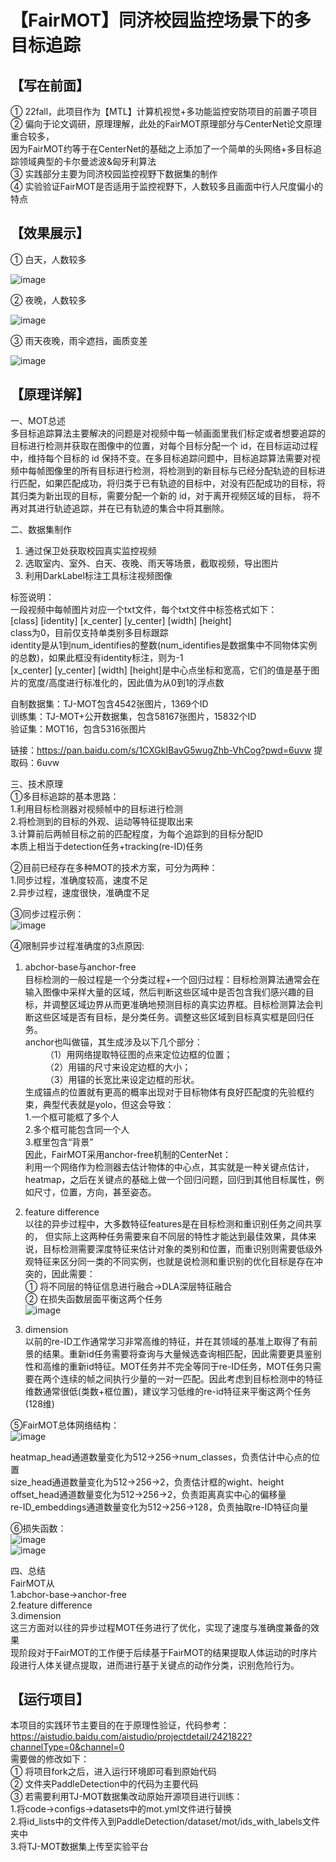 【FairMOT】同济校园监控场景下的多目标追踪
===
【写在前面】
--
① 22fall，此项目作为【MTL】计算机视觉+多功能监控安防项目的前置子项目  
② 偏向于论文调研，原理理解，此处的FairMOT原理部分与CenterNet论文原理重合较多，  
  因为FairMOT约等于在CenterNet的基础之上添加了一个简单的头网络+多目标追踪领域典型的卡尔曼滤波&匈牙利算法  
③ 实践部分主要为同济校园监控视野下数据集的制作  
④ 实验验证FairMOT是否适用于监控视野下，人数较多且画面中行人尺度偏小的特点

【效果展示】
---
① 白天，人数较多  
  
![image](images_for_readme/result_img1.png)  

② 夜晚，人数较多  
  
![image](images_for_readme/result_img2.png)  

③ 雨天夜晚，雨伞遮挡，画质变差  
  
![image](images_for_readme/result_img3.png)  

【原理详解】
---
一、MOT总述  
   多目标追踪算法主要解决的问题是对视频中每一帧画面里我们标定或者想要追踪的目标进行检测并获取在图像中的位置，对每个目标分配一个 id，在目标运动过程中，维持每个目标的 id 保持不变。在多目标追踪问题中，目标追踪算法需要对视频中每帧图像里的所有目标进行检测，将检测到的新目标与已经分配轨迹的目标进行匹配，如果匹配成功，将归类于已有轨迹的目标中，对没有匹配成功的目标，将其归类为新出现的目标，需要分配一个新的 id，对于离开视频区域的目标， 将不再对其进行轨迹追踪，并在已有轨迹的集合中将其删除。

二、数据集制作  
1.	通过保卫处获取校园真实监控视频  
2.	选取室内、室外、白天、夜晚、雨天等场景，截取视频，导出图片  
3.	利用DarkLabel标注工具标注视频图像
   
标签说明：  
一段视频中每帧图片对应一个txt文件，每个txt文件中标签格式如下：  
[class] [identity] [x_center] [y_center] [width] [height]  
class为0，目前仅支持单类别多目标跟踪  
identity是从1到num_identifies的整数(num_identifies是数据集中不同物体实例的总数)，如果此框没有identity标注，则为-1  
[x_center] [y_center] [width] [height]是中心点坐标和宽高，它们的值是基于图片的宽度/高度进行标准化的，因此值为从0到1的浮点数  

自制数据集：TJ-MOT包含4542张图片，1369个ID  
训练集：TJ-MOT+公开数据集，包含58167张图片，15832个ID  
验证集：MOT16，包含5316张图片  

链接：https://pan.baidu.com/s/1CXGkIBavG5wugZhb-VhCog?pwd=6uvw 
提取码：6uvw 

三、技术原理  
①多目标追踪的基本思路：  
1.利用目标检测器对视频帧中的目标进行检测  
2.将检测到的目标的外观、运动等特征提取出来  
3.计算前后两帧目标之前的匹配程度，为每个追踪到的目标分配ID  
本质上相当于detection任务+tracking(re-ID)任务  

②目前已经存在多种MOT的技术方案，可分为两种：  
1.同步过程，准确度较高，速度不足  
2.异步过程，速度很快，准确度不足  

③同步过程示例：  
![image](images_for_readme/intro1.png) 


④限制异步过程准确度的3点原因:  
1.	abchor-base与anchor-free  
    目标检测的一般过程是一个分类过程+一个回归过程：目标检测算法通常会在输入图像中采样大量的区域，然后判断这些区域中是否包含我们感兴趣的目标，并调整区域边界从而更准确地预测目标的真实边界框。目标检测算法会判断这些区域是否有目标，是分类任务。调整这些区域到目标真实框是回归任务。  
    anchor也叫做锚，其生成涉及以下几个部分：  
   （1）用网络提取特征图的点来定位边框的位置；  
   （2）用锚的尺寸来设定边框的大小；  
   （3）用锚的长宽比来设定边框的形状。  
    生成锚点的位置就有更高的概率出现对于目标物体有良好匹配度的先验框约束，典型代表就是yolo，但这会导致：  
    1.一个框可能框了多个人  
    2.多个框可能包含同一个人  
    3.框里包含“背景”  
    因此，FairMOT采用anchor-free机制的CenterNet：  
    利用一个网络作为检测器去估计物体的中心点，其实就是一种关键点估计，heatmap，之后在关键点的基础上做一个回归问题，回归到其他目标属性，例如尺寸，位置，方向，甚至姿态。  
2.	feature difference  
    以往的异步过程中，大多数特征features是在目标检测和重识别任务之间共享的， 但实际上这两种任务需要来自不同层的特性才能达到最佳效果，具体来说，目标检测需要深度特征来估计对象的类别和位置，而重识别则需要低级外观特征来区分同一类的不同实例，也就是说检测和重识别的优化目标是存在冲突的，因此需要：  
    ① 将不同层的特征信息进行融合→DLA深层特征融合      
    ② 在损失函数层面平衡这两个任务  
![image](images_for_readme/intro2.png)
  
3.	dimension  
    以前的re-ID工作通常学习非常高维的特征，并在其领域的基准上取得了有前景的结果。重新id任务需要将查询与大量候选查询相匹配，因此需要更具鉴别性和高维的重新id特征。MOT任务并不完全等同于re-ID任务，MOT任务只需要在两个连续的帧之间执行少量的一对一匹配。因此考虑到目标检测中的特征维数通常很低(类数+框位置)，建议学习低维的re-id特征来平衡这两个任务(128维)
  	
⑤FairMOT总体网络结构：  
![image](images_for_readme/intro3.png)  
  
heatmap_head通道数量变化为512→256→num_classes，负责估计中心点的位置  
size_head通道数量变化为512→256→2，负责估计框的wight、height  
offset_head通道数量变化为512→256→2，负责距离真实中心的偏移量  
re-ID_embeddings通道数量变化为512→256→128，负责抽取re-ID特征向量  

⑥损失函数：  
![image](images_for_readme/loss1.png)  
![image](images_for_readme/loss2.png)  

四、总结  
FairMOT从  
1.abchor-base→anchor-free  
2.feature difference  
3.dimension  
这三方面对以往的异步过程MOT任务进行了优化，实现了速度与准确度兼备的效果  
现阶段对于FairMOT的工作便于后续基于FairMOT的结果提取人体运动的时序片段进行人体关键点提取，进而进行基于关键点的动作分类，识别危险行为。  

【运行项目】
---
本项目的实践环节主要目的在于原理性验证，代码参考：  
https://aistudio.baidu.com/aistudio/projectdetail/2421822?channelType=0&channel=0  
需要做的修改如下：  
① 将项目fork之后，进入运行环境即可看到原始代码  
② 文件夹PaddleDetection中的代码为主要代码  
③ 若需要利用TJ-MOT数据集改动原始开源项目进行训练：  
    1.将code→configs→datasets中的mot.yml文件进行替换  
    2.将id_lists中的文件传入到PaddleDetection/dataset/mot/ids_with_labels文件夹中  
    3.将TJ-MOT数据集上传至实验平台  

